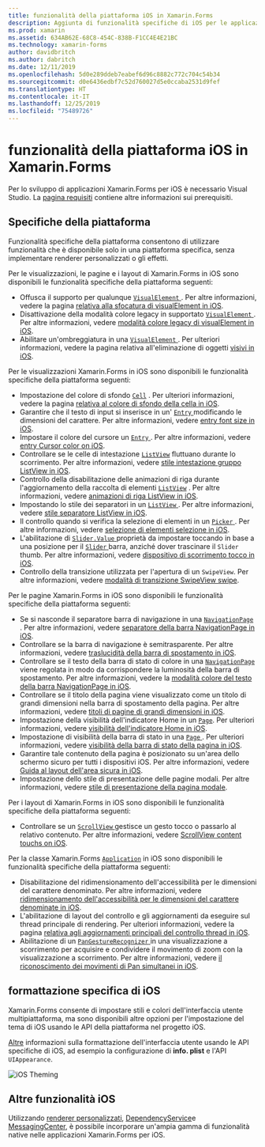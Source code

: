 ```yaml
---
title: funzionalità della piattaforma iOS in Xamarin.Forms
description: Aggiunta di funzionalità specifiche di iOS per le applicazioni Xamarin.Forms.
ms.prod: xamarin
ms.assetid: 634AB62E-68C8-454C-838B-F1CC4E4E21BC
ms.technology: xamarin-forms
author: davidbritch
ms.author: dabritch
ms.date: 12/11/2019
ms.openlocfilehash: 5d0e289ddeb7eabef6d96c8882c772c704c54b34
ms.sourcegitcommit: d0e6436edbf7c52d760027d5e0ccaba2531d9fef
ms.translationtype: HT
ms.contentlocale: it-IT
ms.lasthandoff: 12/25/2019
ms.locfileid: "75489726"
---
```

# <a name="ios-platform-features-in-xamarinforms"></a>funzionalità della piattaforma iOS in Xamarin.Forms

Per lo sviluppo di applicazioni Xamarin.Forms per iOS è necessario Visual Studio. La [pagina requisiti](~/get-started/requirements.md) contiene altre informazioni sui prerequisiti.

## <a name="platform-specifics"></a>Specifiche della piattaforma

Funzionalità specifiche della piattaforma consentono di utilizzare funzionalità che è disponibile solo in una piattaforma specifica, senza implementare renderer personalizzati o gli effetti.

Per le visualizzazioni, le pagine e i layout di Xamarin.Forms in iOS sono disponibili le funzionalità specifiche della piattaforma seguenti:

- Offusca il supporto per qualunque [ `VisualElement` ](xref:Xamarin.Forms.VisualElement). Per altre informazioni, vedere la pagina [relativa alla sfocatura di visualElement in iOS](visualelement-blur.md).
- Disattivazione della modalità colore legacy in supportato [ `VisualElement` ](xref:Xamarin.Forms.VisualElement). Per altre informazioni, vedere [modalità colore legacy di visualElement in iOS](legacy-color-mode.md).
- Abilitare un'ombreggiatura in una [ `VisualElement` ](xref:Xamarin.Forms.VisualElement). Per ulteriori informazioni, vedere la pagina relativa all'eliminazione di oggetti [visivi in iOS](visualelement-drop-shadow.md).

Per le visualizzazioni Xamarin.Forms in iOS sono disponibili le funzionalità specifiche della piattaforma seguenti:

- Impostazione del colore di sfondo [`Cell`](xref:Xamarin.Forms.Cell) . Per ulteriori informazioni, vedere la pagina [relativa al colore di sfondo della cella in iOS](cell-background-color.md).
- Garantire che il testo di input si inserisce in un' [ `Entry` ](xref:Xamarin.Forms.Entry) modificando le dimensioni del carattere. Per altre informazioni, vedere [entry font size in iOS](entry-font-size.md).
- Impostare il colore del cursore un [ `Entry` ](xref:Xamarin.Forms.Entry). Per altre informazioni, vedere [entry Cursor color on iOS](entry-cursor-color.md).
- Controllare se le celle di intestazione [`ListView`](xref:Xamarin.Forms.ListView) fluttuano durante lo scorrimento. Per altre informazioni, vedere [stile intestazione gruppo ListView in iOS](listview-group-header-style.md).
- Controllo della disabilitazione delle animazioni di riga durante l'aggiornamento della raccolta di elementi [`ListView`](xref:Xamarin.Forms.ListView) . Per altre informazioni, vedere [animazioni di riga ListView in iOS](listview-row-animations.md).
- Impostando lo stile dei separatori in un [ `ListView` ](xref:Xamarin.Forms.ListView). Per altre informazioni, vedere [stile separatore ListView in iOS](listview-separator-style.md).
- Il controllo quando si verifica la selezione di elementi in un [ `Picker` ](xref:Xamarin.Forms.Picker). Per altre informazioni, vedere [selezione di elementi selezione in iOS](picker-selection.md).
- L'abilitazione di [ `Slider.Value` ](xref:Xamarin.Forms.Slider.Value) proprietà da impostare toccando in base a una posizione per il [ `Slider` ](xref:Xamarin.Forms.Slider) barra, anziché dover trascinare il `Slider` thumb. Per altre informazioni, vedere [dispositivo di scorrimento tocco in iOS](slider-thumb.md).
- Controllo della transizione utilizzata per l'apertura di un `SwipeView`. Per altre informazioni, vedere [modalità di transizione SwipeView swipe](swipeview-swipetransitionmode.md).

Per le pagine Xamarin.Forms in iOS sono disponibili le funzionalità specifiche della piattaforma seguenti:

- Se si nasconde il separatore barra di navigazione in una [ `NavigationPage` ](xref:Xamarin.Forms.NavigationPage). Per altre informazioni, vedere [separatore della barra NavigationPage in iOS](navigation-bar-separator.md).
- Controllare se la barra di navigazione è semitrasparente. Per altre informazioni, vedere [traslucidità della barra di spostamento in iOS](navigation-bar-translucent.md).
- Controllare se il testo della barra di stato di colore in una [ `NavigationPage` ](xref:Xamarin.Forms.NavigationPage) viene regolata in modo da corrispondere la luminosità della barra di spostamento. Per altre informazioni, vedere la [modalità colore del testo della barra NavigationPage in iOS](status-bar-text-color.md).
- Controllare se il titolo della pagina viene visualizzato come un titolo di grandi dimensioni nella barra di spostamento della pagina. Per altre informazioni, vedere [titoli di pagine di grandi dimensioni in iOS](page-large-title.md).
- Impostazione della visibilità dell'indicatore Home in un [`Page`](xref:Xamarin.Forms.Page). Per ulteriori informazioni, vedere [visibilità dell'indicatore Home in iOS](page-home-indicator.md).
- Impostazione di visibilità della barra di stato in una [ `Page` ](xref:Xamarin.Forms.Page). Per ulteriori informazioni, vedere [visibilità della barra di stato della pagina in iOS](page-status-bar-visibility.md).
- Garantire tale contenuto della pagina è posizionato su un'area dello schermo sicuro per tutti i dispositivi iOS. Per altre informazioni, vedere [Guida al layout dell'area sicura in iOS](page-safe-area-layout.md).
- Impostazione dello stile di presentazione delle pagine modali. Per altre informazioni, vedere [stile di presentazione della pagina modale](page-presentation-style.md).

Per i layout di Xamarin.Forms in iOS sono disponibili le funzionalità specifiche della piattaforma seguenti:

- Controllare se un [ `ScrollView` ](xref:Xamarin.Forms.ScrollView) gestisce un gesto tocco o passarlo al relativo contenuto. Per altre informazioni, vedere [ScrollView content touchs on iOS](scrollview-content-touches.md).

Per la classe Xamarin.Forms [`Application`](xref:Xamarin.Forms.Application) in iOS sono disponibili le funzionalità specifiche della piattaforma seguenti:

- Disabilitazione del ridimensionamento dell'accessibilità per le dimensioni del carattere denominato. Per altre informazioni, vedere [ridimensionamento dell'accessibilità per le dimensioni del carattere denominate in iOS](named-font-size-scaling.md).
- L'abilitazione di layout del controllo e gli aggiornamenti da eseguire sul thread principale di rendering. Per ulteriori informazioni, vedere la pagina [relativa agli aggiornamenti principali del controllo thread in iOS](main-thread-updates-ui.md).
- Abilitazione di un [ `PanGestureRecognizer` ](xref:Xamarin.Forms.PanGestureRecognizer) in una visualizzazione a scorrimento per acquisire e condividere il movimento di zoom con la visualizzazione a scorrimento. Per altre informazioni, vedere [il riconoscimento dei movimenti di Pan simultanei in iOS](application-pan-gesture.md).

## <a name="ios-specific-formatting"></a>formattazione specifica di iOS

Xamarin.Forms consente di impostare stili e colori dell'interfaccia utente multipiattaforma, ma sono disponibili altre opzioni per l'impostazione del tema di iOS usando le API della piattaforma nel progetto iOS.

[Altre](formatting.md) informazioni sulla formattazione dell'interfaccia utente usando le API specifiche di iOS, ad esempio la configurazione di **info. plist** e l'API `UIAppearance`.

![](images/status-white-sml.png "iOS Theming")

## <a name="other-ios-features"></a>Altre funzionalità iOS

Utilizzando [renderer personalizzati](~/xamarin-forms/app-fundamentals/custom-renderer/index.md), [DependencyService](~/xamarin-forms/app-fundamentals/dependency-service/index.md)e [MessagingCenter](~/xamarin-forms/app-fundamentals/messaging-center.md), è possibile incorporare un'ampia gamma di funzionalità native nelle applicazioni Xamarin.Forms per iOS.
